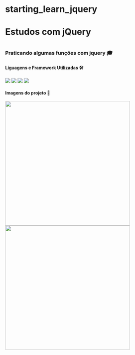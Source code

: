 # starting_learn_jquery
 <h1>Estudos com jQuery<h1>
 
 <h3>Praticando algumas funções com jquery 🎓<h3>

<h4>Liguagens e Framework Utilizadas 🛠</h4>

<a href=''><img src="https://img.shields.io/badge/CSS3-1572B6?style=for-the-badge&logo=css3&logoColor=white"></a>
<a href=''><img src="https://img.shields.io/badge/HTML5-E34F26?style=for-the-badge&logo=html5&logoColor=white"></a>
<a href=''><img src="https://img.shields.io/badge/JavaScript-323330?style=for-the-badge&logo=javascript&logoColor=F7DF1E"></a>
<a href=''><img src= "https://img.shields.io/badge/jQuery-0769AD?style=for-the-badge&logo=jquery&logoColor=white"></a>
<br>

<h4>Imagens do projeto 📸</h4>

<img width="400" src="https://user-images.githubusercontent.com/83100757/196312160-7ce8a432-800f-4434-8462-f909e8752a45.png">
<img width="400" src="https://user-images.githubusercontent.com/83100757/196312214-df1bcce5-a65c-4e40-82a9-9988eb44ce33.png">


